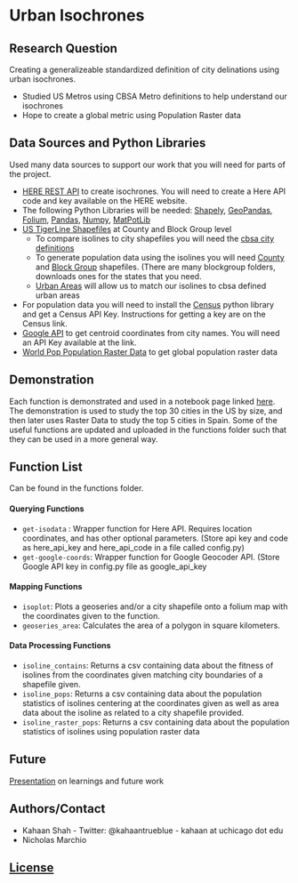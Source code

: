 # Urban Isochrones
## Research Question
Creating a generalizeable standardized definition of city delinations using urban isochrones. 
- Studied US Metros using CBSA Metro definitions to help understand our isochrones
- Hope to create a global metric using Population Raster data

## Data Sources and Python Libraries
Used many data sources to support our work that you will need for parts of the project. 
- [HERE REST API](https://developer.here.com/documentation/routing/topics/introduction.html) to create isochrones. You will need to create a Here API code and key available on the HERE website.
- The following Python Libraries will be needed: [Shapely](https://pypi.org/project/Shapely/), [GeoPandas](http://geopandas.org/install.html), [Folium](https://pypi.org/project/folium/), [Pandas](https://pandas.pydata.org/pandas-docs/stable/install.html), [Numpy](https://www.scipy.org/install.html), [MatPotLib](https://matplotlib.org) 
- [US TigerLine Shapefiles](https://www2.census.gov/geo/tiger/TIGER2018/) at County and Block Group level
    - To compare isolines to city shapefiles you will need the [cbsa city definitions](https://www2.census.gov/geo/tiger/TIGER2018/CBSA/)
    - To generate population data using the isolines you will need [County](https://www2.census.gov/geo/tiger/TIGER2018/COUNTY/) and [Block Group](https://www2.census.gov/geo/tiger/TIGER2018/BG/) shapefiles. (There are many blockgroup folders, downloads ones for the states that you need. 
    - [Urban Areas](https://www2.census.gov/geo/tiger/TIGER2018/UAC/) will allow us to match our isolines to cbsa defined urban areas
- For population data you will need to install the [Census](https://pypi.org/project/census/) python library and get a Census API Key. Instructions for getting a key are on the Census link. 
- [Google API](https://developers.google.com/maps/documentation/geocoding/start) to get centroid coordinates from city names. You will need an API Key available at the link. 
- [World Pop Population Raster Data](https://www.worldpop.org/project/categories?id=3) to get global population raster data


## Demonstration

Each function is demonstrated and used in a notebook page linked [here](https://github.com/mansueto-institute/urban-isolines/blob/master/City%20Dileniations.ipynb). The demonstration is used to study the top 30 cities in the US by size, and then later uses Raster Data to study the top 5 cities in Spain. Some of the useful functions are updated and uploaded in the functions folder such that they can be used in a more general way. 

## Function List

Can be found in the functions folder. 

#### Querying Functions
- `get-isodata` : Wrapper function for Here API. Requires location coordinates, and has other optional parameters. (Store api key and code as here_api_key and here_api_code in a file called config.py)
- `get-google-coords`: Wrapper function for Google Geocoder API. (Store Google API key in config.py file as google_api_key

#### Mapping Functions
- `isoplot`: Plots a geoseries and/or a city shapefile onto a folium map with the coordinates given to the function. 
- `geoseries_area`: Calculates the area of a polygon in square kilometers. 

#### Data Processing Functions
- `isoline_contains`: Returns a csv containing data about the fitness of isolines from the coordinates given matching city boundaries of a shapefile given. 
- `isoline_pops`: Returns a csv containing data about the population statistics of isolines centering at the coordinates given as well as area data about the isoline as related to a city shapefile provided. 
- `isoline_raster_pops`: Returns a csv containing data about the population statistics of isolines using population raster data

## Future 

[Presentation](https://docs.google.com/presentation/d/1B1CAW1vU8_PIuuITTDEFKXsauqRcdeniZEfLgxdBOow/edit#slide=id.g5f77c7d6fb_0_405) on learnings and future work

## Authors/Contact

- Kahaan Shah - Twitter: @kahaantrueblue - kahaan at uchicago dot edu
- Nicholas Marchio

## [License](https://github.com/mansueto-institute/urban-isolines/blob/master/LICENSE)


